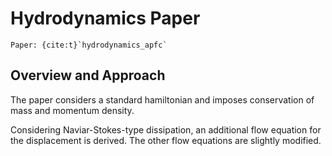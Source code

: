 # Hydrodynamics Paper

```{note}
Paper: {cite:t}`hydrodynamics_apfc`
```

## Overview and Approach

The paper considers a standard hamiltonian and imposes conservation of mass
and momentum density.

Considering Naviar-Stokes-type dissipation, an additional flow equation for
the displacement is derived. The other flow equations are slightly modified.
